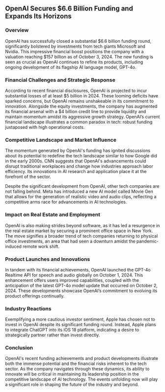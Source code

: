 ## OpenAI Secures $6.6 Billion Funding and Expands Its Horizons

### Overview
OpenAI has successfully closed a substantial $6.6 billion funding round, significantly bolstered by investments from tech giants Microsoft and Nvidia. This impressive financial boost positions the company with a valuation reaching $157 billion as of October 3, 2024. The new funding is seen as crucial as OpenAI continues to refine its products, including ongoing development of its flagship AI language model, GPT-4o.

### Financial Challenges and Strategic Response
According to recent financial disclosures, OpenAI is projected to incur substantial losses of at least $5 billion in 2024. These looming deficits have sparked concerns, but OpenAI remains unshakeable in its commitment to innovation. Alongside the equity investments, the company has augmented its financial arsenal with a $4 billion credit line to provide liquidity and maintain momentum amidst its aggressive growth strategy. OpenAI’s current financial landscape illustrates a common paradox in tech: robust funding juxtaposed with high operational costs.

### Competitive Landscape and Market Influence
The momentum generated by OpenAI's funding has ignited discussions about its potential to redefine the tech landscape similar to how Google did in the early 2000s. CNN suggests that OpenAI's advancements could disrupt traditional workplaces and change how industries approach labor efficiency. Its innovations in AI research and application place it at the forefront of the sector.

Despite the significant development from OpenAI, other tech companies are not falling behind. Meta has introduced a new AI model called Movie Gen that allows for the generation of realistic video and audio clips, reflecting a competitive arms race for advancements in AI technologies.

### Impact on Real Estate and Employment
OpenAI is also making strides beyond software, as it has led a resurgence in the real estate market by securing a prominent office space in New York. The move signifies a broader trend of tech companies returning to physical office investments, an area that had seen a downturn amidst the pandemic-induced remote work shift.

### Product Launches and Innovations
In tandem with its financial achievements, OpenAI launched the GPT-4o Realtime API for speech and audio globally on October 1, 2024. This enhancement offers users improved capabilities, coupled with the anticipation of the latest GPT-4o model update that occurred on October 2, 2024. These developments showcase OpenAI’s commitment to evolving its product offerings continually.

### Industry Reactions
Exemplifying a more cautious investor sentiment, Apple has chosen not to invest in OpenAI despite its significant funding round. Instead, Apple plans to integrate ChatGPT into its iOS 18 platform, indicating a desire to strategically partner rather than invest directly.

### Conclusion
OpenAI's recent funding achievements and product developments illustrate both the immense potential and the financial risks inherent to the tech sector. As the company navigates through these dynamics, its ability to innovate will be critical in maintaining its leadership position in the competitive landscape of AI technology. The events unfolding now will play a significant role in shaping the future of the industry and beyond.